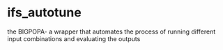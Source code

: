 # ifs_autotune
the BIGPOPA- a wrapper that automates the process of running different input combinations and evaluating the outputs
